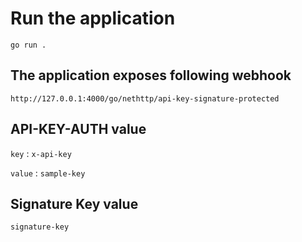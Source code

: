 # Run the application
`go run . `

## The application exposes following webhook
`http://127.0.0.1:4000/go/nethttp/api-key-signature-protected`

## API-KEY-AUTH value
`key` : `x-api-key`

`value` : `sample-key`

## Signature Key value
`signature-key`
